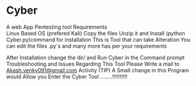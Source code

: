 # Cyber


A web App Pentesting tool
Requirements    
Linux Based OS (prefered Kali)
Copy the files Unzip it and Install 
(python Cyber.py)command for installation 
This is Tool that can take Alteration 
You can edit the files .py`s and many more has per your requirements

After Installation change the dir/ and Run Cyber in the Command prompt
Troubleshooting and Issues Regarding This Tool Please Write a mail to Akash.venky091@gmail.com
Activity 
(TIP)
A Small change in this Program would Allow you Enter the Cyber Tool ........!!!!!!!!!!


